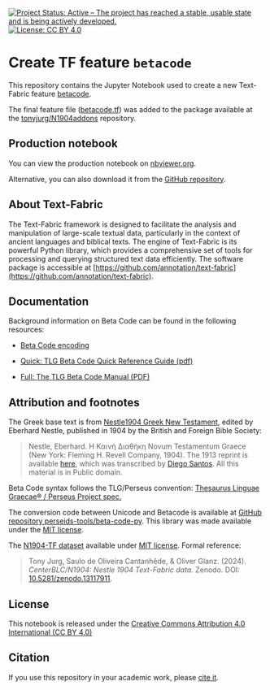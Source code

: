 [![Project Status: Active – The project has reached a stable, usable state and is being actively developed.](https://www.repostatus.org/badges/latest/active.svg)](https://www.repostatus.org/#active) [![License: CC BY 4.0](https://img.shields.io/badge/License-CC_BY%204.0-lightgrey.svg)](https://creativecommons.org/licenses/by/4.0/)

# Create TF feature `betacode`

This repository contains the Jupyter Notebook used to create a new Text-Fabric feature [betacode](https://tonyjurg.github.io/N1904addons/features/betacode.html). 

The final feature file ([betacode.tf](tf/1.0.0/betacode.tf)) was added to the package available at the [tonyjurg/N1904addons](https://tonyjurg.github.io/N1904addons/) repository.

## Production notebook

You can view the production notebook on [nbviewer.org](https://nbviewer.org/github/tonyjurg/create_TF_feature_betacode/blob/main/Feature_creation_betacode_for_N1904-TF_dataset.ipynb).

Alternative, you can also download it from the [GitHub repository](https://github.com/tonyjurg/create_TF_feature_betacode/blob/main/Feature_creation_betacode_for_N1904-TF_dataset.ipynb).

## About Text-Fabric

The Text-Fabric framework is designed to facilitate the analysis and manipulation of large-scale textual data, particularly in the context of ancient languages and biblical texts. The engine of Text-Fabric is its powerful Python library, which provides a comprehensive set of tools for processing and querying structured text data efficiently. The software package is accessible at [https://github.com/annotation/text-fabric](https://github.com/annotation/text-fabric).

## Documentation

Background information on Beta Code can be found in the following resources:

 - [Beta Code encoding](https://stephanus.tlg.uci.edu/encoding.php)

 - [Quick: TLG Beta Code Quick Reference Guide (pdf)](https://stephanus.tlg.uci.edu/encoding/quickbeta.pdf)

 - [Full: The TLG Beta Code Manual (PDF)](https://stephanus.tlg.uci.edu/encoding/BCM.pdf)

## Attribution and footnotes

The Greek base text is from [Nestle1904 Greek New Testament](https://centerblc.github.io/N1904/about.html#provenance), edited by Eberhard Nestle, published in 1904 by the British and Foreign Bible Society:
> Nestle, Eberhard. Η Καινή Διαθήκη Novum Testamentum Graece (New York: Fleming H. Revell Company, 1904).
The 1913 reprint is available [here](https://archive.org/details/hkainediathekete00lond/), which was transcribed by [Diego Santos](https://sites.google.com/site/nestle1904/home). All this material is in Public domain.

Beta Code syntax follows the TLG/Perseus convention: [Thesaurus Linguae Graecae® / Perseus Project spec.](https://stephanus.tlg.uci.edu/encoding/BCM.pdf)

The conversion code between Unicode and Betacode is available at [GitHub repository perseids-tools/beta-code-py](https://github.com/perseids-tools/beta-code-py). This library was made available under the [MIT license](https://github.com/perseids-tools/beta-code-py?tab=MIT-1-ov-file).

The [N1904-TF dataset](https://centerblc.github.io/N1904/) available under [MIT license](https://github.com/CenterBLC/N1904/blob/main/LICENSE.md). Formal reference: 
> Tony Jurg, Saulo de Oliveira Cantanhêde, & Oliver Glanz. (2024). *CenterBLC/N1904: Nestle 1904 Text-Fabric data*. Zenodo. DOI: [10.5281/zenodo.13117911](https://doi.org/10.5281/zenodo.13117910).

## License

This notebook is released under the [Creative Commons Attribution 4.0 International (CC BY 4.0)](https://github.com/tonyjurg/create_TF_feature_betacode/blob/main/LICENSE.md)

## Citation

If you use this repository in your academic work, please [cite it](CITATION.cff).

